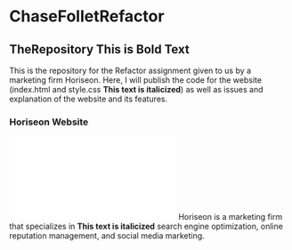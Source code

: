 # ChaseFolletRefactor
    
## TheRepository **This is Bold Text**
This is the repository for the Refactor assignment given to us by a marketing firm Horiseon. Here, I will publish the code for the website (index.html and style.css **This text is italicized**) as well as issues and explanation of the website and its features. 

### Horiseon Website   
![Image of Website](file:///C:/Users/Chase/Desktop/code-activities/Refactor/ChaseFolletRefactor/Develop/index.html#social-media-marketing)
Horiseon is a marketing firm that specializes in **This text is italicized** search engine optimization, online reputation management, and social media marketing.
